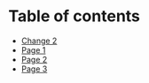 # Table of contents

* [Change 2](README.md)
* [Page 1](page-1.md)
* [Page 2](page-2.md)
* [Page 3](page-3.md)
